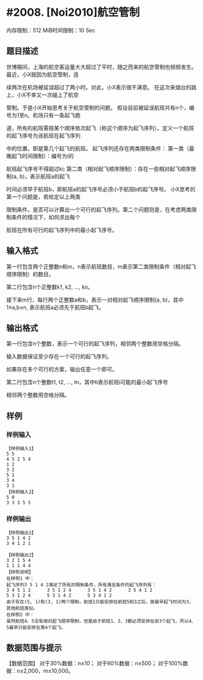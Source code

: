 # #2008. [Noi2010]航空管制

内存限制：512 MiB时间限制：10 Sec

## 题目描述

世博期间，上海的航空客运量大大超过了平时，随之而来的航空管制也频频发生。最近，小X就因为航空管制，连

续两次在机场被延误超过了两小时。对此，小X表示很不满意。 在这次来烟台的路上，小X不幸又一次碰上了航空

管制。于是小X开始思考关于航空管制的问题。 假设目前被延误航班共有n个，编号为1至n。机场只有一条起飞跑

道，所有的航班需按某个顺序依次起飞（称这个顺序为起飞序列）。定义一个航班的起飞序号为该航班在起飞序列

中的位置，即是第几个起飞的航班。 起飞序列还存在两类限制条件： 第一类（最晚起飞时间限制）：编号为i的

航班起飞序号不得超过ki; 第二类（相对起飞顺序限制）：存在一些相对起飞顺序限制(a, b)，表示航班a的起飞

时间必须早于航班b，即航班a的起飞序号必须小于航班b的起飞序号。 小X思考的第一个问题是，若给定以上两类

限制条件，是否可以计算出一个可行的起飞序列。第二个问题则是，在考虑两类限制条件的情况下，如何求出每个

航班在所有可行的起飞序列中的最小起飞序号。

## 输入格式

第一行包含两个正整数n和m，n表示航班数目，m表示第二类限制条件（相对起飞顺序限制）的数目。 

第二行包含n个正整数k1, k2, &hellip;, kn。 

接下来m行，每行两个正整数a和b，表示一对相对起飞顺序限制(a, b)，其中1&le;a,b&le;n, 表示航班a必须先于航班b起飞。

## 输出格式

第一行包含n个整数，表示一个可行的起飞序列，相邻两个整数用空格分隔。

输入数据保证至少存在一个可行的起飞序列。

如果存在多个可行的方案，输出任意一个即可。 

第二行包含n个整数t1, t2, &hellip;, tn，其中ti表示航班i可能的最小起飞序号

相邻两个整数用空格分隔。

## 样例

### 样例输入

    
    【样例输入1】
    5 5
    4 5 2 5 4
    1 2
    3 2
    5 1
    3 4
    3 1
    【样例输入2】
    5 0
    3 3 3 5 5
    

### 样例输出

    
    【样例输出1】
    3 5 1 4 2
    3 4 1 2 1
    
    【样例输出2】
    3 2 1 5 4
    1 1 1 4 4
    【样例说明】
    在样例1 中：
    起飞序列3 5 1 4 2满足了所有的限制条件，所有满足条件的起飞序列有：
    3 4 5 1 2      3 5 1 2 4      3 5 1 4 2      3 5 4 1 2
    5 3 1 2 4      5 3 1 4 2      5 3 4 1 2
    由于存在(5, 1)和(3, 1)两个限制，航班1只能安排在航班5和3之后，故最早起飞时间为3，其他航班类似。
    在样例2 中：
    虽然航班4、5没有相对起飞顺序限制，但是由于航班1、2、3都必须安排在前3个起飞，所以4、5最早只能安排在第4个起飞。
    

## 数据范围与提示

【数据范围】 对于30%数据：n&le;10；  对于60%数据：n&le;500；  对于100%数据：n&le;2,000，m&le;10,000。
